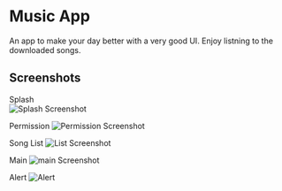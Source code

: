 
# Music App

An app to make your day better with a very good UI. Enjoy listning to the downloaded songs. 


## Screenshots
Splash  
![Splash Screenshot](https://github.com/Kshitijkumar15/Music/blob/main/Splash.jpg)

Permission 
![Permission Screenshot](https://github.com/Kshitijkumar15/Music/blob/main/Permission.png)

Song List 
![List Screenshot](https://github.com/Kshitijkumar15/Music/blob/main/Songlist.jpg)

Main 
![main Screenshot](https://github.com/Kshitijkumar15/Music/blob/main/MainPage.jpg)

Alert
![Alert](https://github.com/Kshitijkumar15/Music/blob/main/Quit.jpg)




